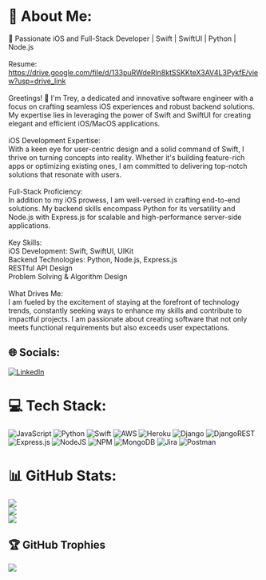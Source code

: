 # 💫 About Me:
🚀 Passionate iOS and Full-Stack Developer | Swift | SwiftUI | Python | Node.js<br><br>Resume: https://drive.google.com/file/d/133puRWdeRln8ktSSKKteX3AV4L3PykfE/view?usp=drive_link<br><br>Greetings! 👋 I'm Trey, a dedicated and innovative software engineer with a focus on crafting seamless iOS experiences and robust backend solutions. My expertise lies in leveraging the power of Swift and SwiftUI for creating elegant and efficient iOS/MacOS applications.<br><br>iOS Development Expertise:<br>With a keen eye for user-centric design and a solid command of Swift, I thrive on turning concepts into reality. Whether it's building feature-rich apps or optimizing existing ones, I am committed to delivering top-notch solutions that resonate with users.<br><br>Full-Stack Proficiency:<br>In addition to my iOS prowess, I am well-versed in crafting end-to-end solutions. My backend skills encompass Python for its versatility and Node.js with Express.js for scalable and high-performance server-side applications.<br><br>Key Skills:<br>iOS Development: Swift, SwiftUI, UIKit<br>Backend Technologies: Python, Node.js, Express.js<br>RESTful API Design<br>Problem Solving & Algorithm Design<br><br>What Drives Me:<br>I am fueled by the excitement of staying at the forefront of technology trends, constantly seeking ways to enhance my skills and contribute to impactful projects. I am passionate about creating software that not only meets functional requirements but also exceeds user expectations.

## 🌐 Socials:
[![LinkedIn](https://img.shields.io/badge/LinkedIn-%230077B5.svg?logo=linkedin&logoColor=white)](https://linkedin.com/in/treydinw) 

# 💻 Tech Stack:
![JavaScript](https://img.shields.io/badge/javascript-%23323330.svg?style=for-the-badge&logo=javascript&logoColor=%23F7DF1E) ![Python](https://img.shields.io/badge/python-3670A0?style=for-the-badge&logo=python&logoColor=ffdd54) ![Swift](https://img.shields.io/badge/swift-F54A2A?style=for-the-badge&logo=swift&logoColor=white) ![AWS](https://img.shields.io/badge/AWS-%23FF9900.svg?style=for-the-badge&logo=amazon-aws&logoColor=white) ![Heroku](https://img.shields.io/badge/heroku-%23430098.svg?style=for-the-badge&logo=heroku&logoColor=white) ![Django](https://img.shields.io/badge/django-%23092E20.svg?style=for-the-badge&logo=django&logoColor=white) ![DjangoREST](https://img.shields.io/badge/DJANGO-REST-ff1709?style=for-the-badge&logo=django&logoColor=white&color=ff1709&labelColor=gray) ![Express.js](https://img.shields.io/badge/express.js-%23404d59.svg?style=for-the-badge&logo=express&logoColor=%2361DAFB) ![NodeJS](https://img.shields.io/badge/node.js-6DA55F?style=for-the-badge&logo=node.js&logoColor=white) ![NPM](https://img.shields.io/badge/NPM-%23CB3837.svg?style=for-the-badge&logo=npm&logoColor=white) ![MongoDB](https://img.shields.io/badge/MongoDB-%234ea94b.svg?style=for-the-badge&logo=mongodb&logoColor=white) ![Jira](https://img.shields.io/badge/jira-%230A0FFF.svg?style=for-the-badge&logo=jira&logoColor=white) ![Postman](https://img.shields.io/badge/Postman-FF6C37?style=for-the-badge&logo=postman&logoColor=white)
# 📊 GitHub Stats:
![](https://github-readme-stats.vercel.app/api?username=treydin6&theme=dark&hide_border=false&include_all_commits=true&count_private=true)<br/>
![](https://github-readme-streak-stats.herokuapp.com/?user=treydin6&theme=dark&hide_border=false)<br/>
![](https://github-readme-stats.vercel.app/api/top-langs/?username=treydin6&theme=dark&hide_border=false&include_all_commits=true&count_private=true&layout=compact)

## 🏆 GitHub Trophies
![](https://github-profile-trophy.vercel.app/?username=treydin6&theme=radical&no-frame=false&no-bg=true&margin-w=4)

<!-- Proudly created with GPRM ( https://gprm.itsvg.in ) -->
